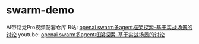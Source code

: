 # swarm-demo

AI带路党Pro视频配套仓库
B站: [openai swarm多agent框架探索-基于实战场景的讨论](https://www.bilibili.com/video/BV1MF1tY2E37/)
youtube: [openai swarm多agent框架探索-基于实战场景的讨论](https://youtu.be/TKx7dEU9xQA)
